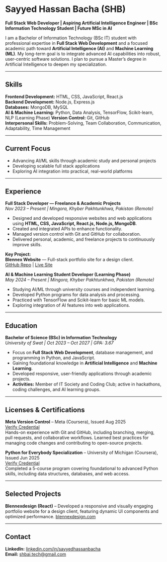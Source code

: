 # Sayyed Hassan Bacha (SHB)

**Full Stack Web Developer | Aspiring Artificial Intelligence Engineer | BSc Information Technology Student | Future MSc in AI**

I am a Bachelor of Information Technology (BSc IT) student with professional expertise in **Full Stack Web Development** and a focused academic path toward **Artificial Intelligence (AI)** and **Machine Learning (ML)**. My long-term goal is to integrate advanced AI capabilities into robust, user-centric software solutions. I plan to pursue a Master’s degree in Artificial Intelligence to deepen my specialization.

---------------------------------------------------------------

## Skills

**Frontend Development:** HTML, CSS, JavaScript, React.js  
**Backend Development:** Node.js, Express.js  
**Databases:** MongoDB, MySQL  
**AI & Machine Learning:** Python, Data Analysis, TensorFlow, Scikit-learn, NLP  (Learning Phase)
**Version Control:** Git, GitHub  
**Interpersonal Skills:** Problem-Solving, Team Collaboration, Communication, Adaptability, Time Management

---------------------------------------------------------------

## Current Focus
- Advancing AI/ML skills through academic study and personal projects  
- Developing scalable full stack applications  
- Exploring AI integration into practical, real-world platforms

---------------------------------------------------------------

## Experience

**Full Stack Developer — Freelance & Academic Projects**  
*Nov 2023 – Present | Mingora, Khyber Pakhtunkhwa, Pakistan (Remote)*  
- Designed and developed responsive websites and web applications using **HTML, CSS, JavaScript, React.js, Node.js, MongoDB**.  
- Created and integrated APIs to enhance functionality.  
- Managed version control with Git and GitHub for collaboration.  
- Delivered personal, academic, and freelance projects to continuously improve skills.  

**Key Project:**  
**Blennex Website** — Full-stack portfolio site for a design client.  
[GitHub Repo](https://github.com/RatsTech/Blennex-website) | [Live Site](https://blennexdesign.com)  


**AI & Machine Learning Student Developer  (Learning Phase)**  
*May 2024 – Present | Mingora, Khyber Pakhtunkhwa, Pakistan (Remote)*  
- Studying AI/ML through university courses and independent learning.  
- Developed Python programs for data analysis and processing.  
- Practiced with TensorFlow and Scikit-learn for basic ML models.  
- Exploring integration of AI features into web applications.

---------------------------------------------------------------

## Education

**Bachelor of Science (BSc) in Information Technology**  
*University of Swat | Oct 2023 – Oct 2027 | GPA: 3.67*  
- Focus on **Full Stack Web Development**, database management, and programming in Python, and JavaScript.  
- Gaining foundational knowledge in **Artificial Intelligence** and **Machine Learning**.  
- Developed responsive, user-friendly applications through academic projects.  
- **Activities:** Member of IT Society and Coding Club; active in hackathons, coding challenges, and AI learning groups.

---------------------------------------------------------------

## Licenses & Certifications

**Meta Version Control** – Meta (Coursera), Issued Aug 2025  
[Verify Credential](https://coursera.org/verify/QGXEDNDVPHPM)  
Hands-on experience with Git and GitHub, including branching, merging, pull requests, and collaborative workflows. Learned best practices for managing code changes and contributing to open-source projects.

**Python for Everybody Specialization** – University of Michigan (Coursera), Issued Jun 2025  
[Verify Credential](https://coursera.org/verify/specialization/HD5D91LNOZZ7)  
Completed a 5-course program covering foundational to advanced Python skills, including data structures, databases, and web access.

---------------------------------------------------------------

## Selected Projects

**Blennexdesign (React)** – Developed a responsive and visually engaging portfolio website for a design client, featuring dynamic UI components and optimized performance. [blennexdesign.com](https://blennexdesign.com)  

---------------------------------------------------------------

## Contact

**LinkedIn:** [linkedin.com/in/sayyedhassanbacha](https://www.linkedin.com/in/sayyedhassanbacha)  
**Email:** [shbai.tech@gmail.com](mailto:shbai.tech@gmail.com)
